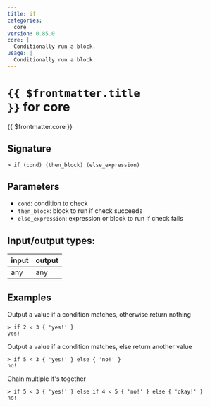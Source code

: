 ```yaml
---
title: if
categories: |
  core
version: 0.85.0
core: |
  Conditionally run a block.
usage: |
  Conditionally run a block.
---
```

<!-- This file is automatically generated. Please edit the command in https://github.com/nushell/nushell instead. -->

# <code>{{ $frontmatter.title }}</code> for core

<div class='command-title'>{{ $frontmatter.core }}</div>

## Signature

```> if (cond) (then_block) (else_expression)```

## Parameters

 -  `cond`: condition to check
 -  `then_block`: block to run if check succeeds
 -  `else_expression`: expression or block to run if check fails


## Input/output types:

| input | output |
| ----- | ------ |
| any   | any    |

## Examples

Output a value if a condition matches, otherwise return nothing
```shell
> if 2 < 3 { 'yes!' }
yes!
```

Output a value if a condition matches, else return another value
```shell
> if 5 < 3 { 'yes!' } else { 'no!' }
no!
```

Chain multiple if's together
```shell
> if 5 < 3 { 'yes!' } else if 4 < 5 { 'no!' } else { 'okay!' }
no!
```
